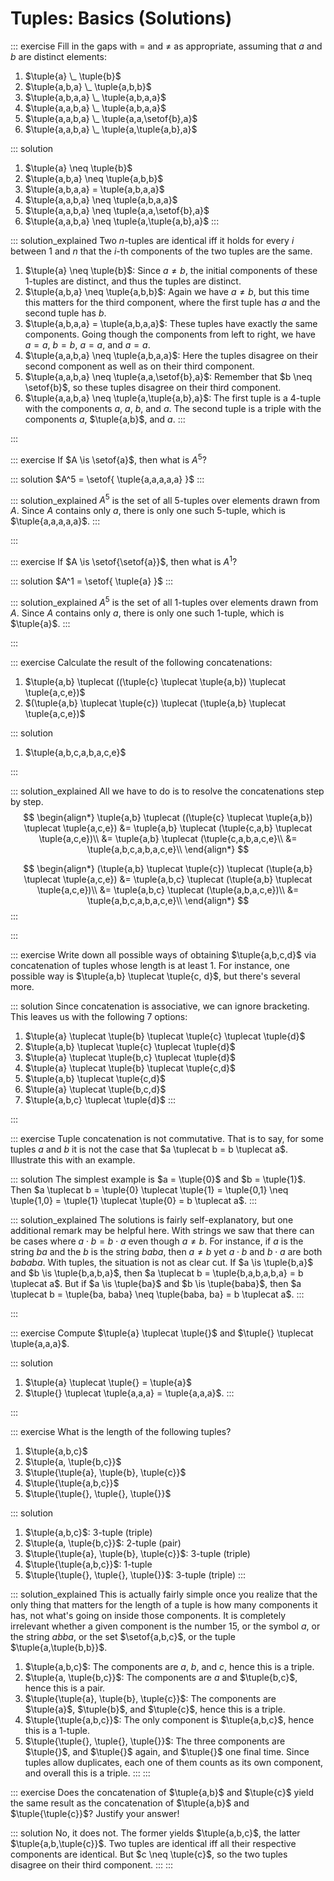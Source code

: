 # Tuples: Basics (Solutions)

::: exercise
Fill in the gaps with $=$ and $\neq$ as appropriate, assuming that $a$ and $b$ are distinct elements:

1. $\tuple{a} \_ \tuple{b}$
1. $\tuple{a,b,a} \_ \tuple{a,b,b}$
1. $\tuple{a,b,a,a} \_ \tuple{a,b,a,a}$
1. $\tuple{a,a,b,a} \_ \tuple{a,b,a,a}$
1. $\tuple{a,a,b,a} \_ \tuple{a,a,\setof{b},a}$
1. $\tuple{a,a,b,a} \_ \tuple{a,\tuple{a,b},a}$

::: solution
1. $\tuple{a} \neq \tuple{b}$
1. $\tuple{a,b,a} \neq \tuple{a,b,b}$
1. $\tuple{a,b,a,a} = \tuple{a,b,a,a}$
1. $\tuple{a,a,b,a} \neq \tuple{a,b,a,a}$
1. $\tuple{a,a,b,a} \neq \tuple{a,a,\setof{b},a}$
1. $\tuple{a,a,b,a} \neq \tuple{a,\tuple{a,b},a}$
:::

::: solution_explained
Two $n$-tuples are identical iff it holds for every $i$ between 1 and $n$ that the $i$-th components of the two tuples are the same.

1. $\tuple{a} \neq \tuple{b}$: Since $a \neq b$, the initial components of these 1-tuples are distinct, and thus the tuples are distinct.
1. $\tuple{a,b,a} \neq \tuple{a,b,b}$: Again we have $a \neq b$, but this time this matters for the third component, where the first tuple has $a$ and the second tuple has $b$.
1. $\tuple{a,b,a,a} = \tuple{a,b,a,a}$: These tuples have exactly the same components. Going though the components from left to right, we have $a = a$, $b = b$, $a = a$, and $a = a$.
1. $\tuple{a,a,b,a} \neq \tuple{a,b,a,a}$: Here the tuples disagree on their second component as well as on their third component.
1. $\tuple{a,a,b,a} \neq \tuple{a,a,\setof{b},a}$: Remember that $b \neq \setof{b}$, so these tuples disagree on their third component.
1. $\tuple{a,a,b,a} \neq \tuple{a,\tuple{a,b},a}$: The first tuple is a 4-tuple with the components $a$, $a$, $b$, and $a$. The second tuple is a triple with the components $a$, $\tuple{a,b}$, and $a$.
:::

:::

::: exercise
If $A \is \setof{a}$, then what is $A^5$?

::: solution
$A^5 = \setof{ \tuple{a,a,a,a,a} }$
:::

::: solution_explained
$A^5$ is the set of all $5$-tuples over elements drawn from $A$.
Since $A$ contains only $a$, there is only one such $5$-tuple, which is $\tuple{a,a,a,a,a}$.
:::

:::

::: exercise
If $A \is \setof{\setof{a}}$, then what is $A^1$?

::: solution
$A^1 = \setof{ \tuple{a} }$
:::

::: solution_explained
$A^5$ is the set of all $1$-tuples over elements drawn from $A$.
Since $A$ contains only $a$, there is only one such $1$-tuple, which is $\tuple{a}$.
:::

:::

::: exercise
Calculate the result of the following concatenations:

1. $\tuple{a,b} \tuplecat ((\tuple{c} \tuplecat \tuple{a,b}) \tuplecat \tuple{a,c,e})$
1. $(\tuple{a,b} \tuplecat \tuple{c}) \tuplecat (\tuple{a,b} \tuplecat \tuple{a,c,e})$

::: solution
1. $\tuple{a,b,c,a,b,a,c,e}$

:::

::: solution_explained
All we have to do is to resolve the concatenations step by step.
$$
\begin{align*}
\tuple{a,b} \tuplecat ((\tuple{c} \tuplecat \tuple{a,b}) \tuplecat \tuple{a,c,e})
&=
\tuple{a,b} \tuplecat (\tuple{c,a,b} \tuplecat \tuple{a,c,e})\\
&=
\tuple{a,b} \tuplecat (\tuple{c,a,b,a,c,e}\\
&=
\tuple{a,b,c,a,b,a,c,e}\\
\end{align*}
$$

$$
\begin{align*}
(\tuple{a,b} \tuplecat \tuple{c}) \tuplecat (\tuple{a,b} \tuplecat \tuple{a,c,e})
&=
\tuple{a,b,c} \tuplecat (\tuple{a,b} \tuplecat \tuple{a,c,e})\\
&=
\tuple{a,b,c} \tuplecat (\tuple{a,b,a,c,e})\\
&=
\tuple{a,b,c,a,b,a,c,e}\\ 
\end{align*}
$$
:::

:::

::: exercise
Write down all possible ways of obtaining $\tuple{a,b,c,d}$ via concatenation of tuples whose length is at least $1$.
For instance, one possible way is $\tuple{a,b} \tuplecat \tuple{c, d}$, but there's several more.

::: solution
Since concatenation is associative, we can ignore bracketing.
This leaves us with the following 7 options:

1. $\tuple{a} \tuplecat \tuple{b} \tuplecat \tuple{c} \tuplecat \tuple{d}$
1. $\tuple{a,b} \tuplecat \tuple{c} \tuplecat \tuple{d}$
1. $\tuple{a} \tuplecat \tuple{b,c} \tuplecat \tuple{d}$
1. $\tuple{a} \tuplecat \tuple{b} \tuplecat \tuple{c,d}$
1. $\tuple{a,b} \tuplecat \tuple{c,d}$
1. $\tuple{a} \tuplecat \tuple{b,c,d}$
1. $\tuple{a,b,c} \tuplecat \tuple{d}$
:::

:::

::: exercise
Tuple concatenation is not commutative.
That is to say, for some tuples $a$ and $b$ it is not the case that $a \tuplecat b = b \tuplecat a$.
Illustrate this with an example.

::: solution
The simplest example is $a = \tuple{0}$ and $b = \tuple{1}$.
Then $a \tuplecat b = \tuple{0} \tuplecat \tuple{1} = \tuple{0,1} \neq \tuple{1,0} = \tuple{1} \tuplecat \tuple{0} = b \tuplecat a$.
:::

::: solution_explained
The solutions is fairly self-explanatory, but one additional remark may be helpful here.
With strings we saw that there can be cases where $a \cdot b = b \cdot a$ even though $a \neq b$.
For instance, if $a$ is the string *ba* and the $b$ is the string *baba*, then $a \neq b$ yet $a \cdot b$ and $b \cdot a$ are both *bababa*.
With tuples, the situation is not as clear cut.
If $a \is \tuple{b,a}$ and $b \is \tuple{b,a,b,a}$, then $a \tuplecat b = \tuple{b,a,b,a,b,a} = b \tuplecat a$.
But if $a \is \tuple{ba}$ and $b \is \tuple{baba}$, then $a \tuplecat b = \tuple{ba, baba} \neq \tuple{baba, ba} = b \tuplecat a$.
:::

:::


::: exercise
Compute $\tuple{a} \tuplecat \tuple{}$ and $\tuple{} \tuplecat \tuple{a,a,a}$.

::: solution
1. $\tuple{a} \tuplecat \tuple{} = \tuple{a}$
1. $\tuple{} \tuplecat \tuple{a,a,a} = \tuple{a,a,a}$.
:::

:::


::: exercise
What is the length of the following tuples?

1. $\tuple{a,b,c}$
1. $\tuple{a, \tuple{b,c}}$
1. $\tuple{\tuple{a}, \tuple{b}, \tuple{c}}$
1. $\tuple{\tuple{a,b,c}}$
1. $\tuple{\tuple{}, \tuple{}, \tuple{}}$

::: solution
1. $\tuple{a,b,c}$: 3-tuple (triple)
1. $\tuple{a, \tuple{b,c}}$: 2-tuple (pair)
1. $\tuple{\tuple{a}, \tuple{b}, \tuple{c}}$: 3-tuple (triple)
1. $\tuple{\tuple{a,b,c}}$: 1-tuple
1. $\tuple{\tuple{}, \tuple{}, \tuple{}}$: 3-tuple (triple)
:::

::: solution_explained
This is actually fairly simple once you realize that the only thing that matters for the length of a tuple is how many components it has, not what's going on inside those components.
It is completely irrelevant whether a given component is the number $15$, or the symbol $a$, or the string $abba$, or the set $\setof{a,b,c}$, or the tuple $\tuple{a,\tuple{b,b}}$.

1. $\tuple{a,b,c}$: The components are $a$, $b$, and $c$, hence this is a triple.
1. $\tuple{a, \tuple{b,c}}$: The components are $a$ and $\tuple{b,c}$, hence this is a pair.
1. $\tuple{\tuple{a}, \tuple{b}, \tuple{c}}$: The components are $\tuple{a}$, $\tuple{b}$, and $\tuple{c}$, hence this is a triple.
1. $\tuple{\tuple{a,b,c}}$: The only component is $\tuple{a,b,c}$, hence this is a 1-tuple.
1. $\tuple{\tuple{}, \tuple{}, \tuple{}}$: The three components are $\tuple{}$, and $\tuple{}$ again, and $\tuple{}$ one final time. Since tuples allow duplicates, each one of them counts as its own component, and overall this is a triple.
:::
:::

::: exercise
Does the concatenation of $\tuple{a,b}$ and $\tuple{c}$ yield the same result as the concatenation of $\tuple{a,b}$ and $\tuple{\tuple{c}}$?
Justify your answer!

::: solution
No, it does not.
The former yields $\tuple{a,b,c}$, the latter $\tuple{a,b,\tuple{c}}$.
Two tuples are identical iff all their respective components are identical.
But $c \neq \tuple{c}$, so the two tuples disagree on their third component.
:::
:::
